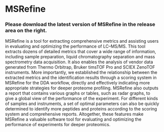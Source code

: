 # MSRefine

### Please download the latest version of MSRefine in the release area on the right.

MSRefine is a tool for extracting comprehensive metrics and assisting users in evaluating and optimizing the performance of LC–MS/MS. This tool extracts dozens of detailed metrics that cover a wide range of information, including sample preparation, liquid chromatography separation and mass spectrometry data acquisition. It also enables the analysis of vendor data generated from Thermo Orbitrap, Bruker timsTOF Pro and SCIEX ZenoTOF instruments. More importantly, we established the relationship between the extracted metrics and the identification results through a scoring system in MSRefine for the DDA workflow, directly and effectively indicating more appropriate strategies for deeper proteome profiling. MSRefine also outputs a report that contains various graphs or tables, such as radar graphs, to give a global view of the performance of the experiment. For different kinds of samples and instruments, a set of optimal parameters can also be quickly determined to identify more peptides and proteins according to the scoring system and comprehensive reports. Altogether, these features make MSRefine a valuable software tool for evaluating and optimizing the performance of experiments for deeper proteomics.
